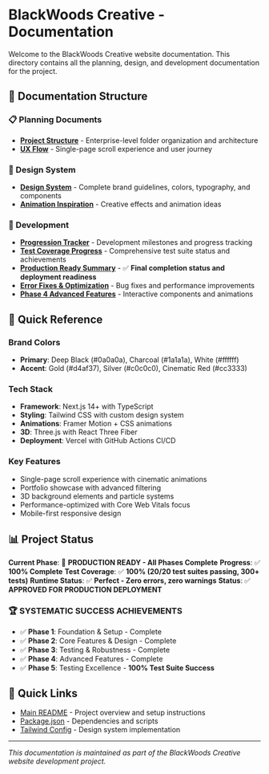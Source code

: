 # BlackWoods Creative - Documentation

Welcome to the BlackWoods Creative website documentation. This directory contains all the planning, design, and development documentation for the project.

## 📁 Documentation Structure

### 📋 Planning Documents

- **[Project Structure](./planning/blackwoods_project_structure.md)** - Enterprise-level folder organization and architecture
- **[UX Flow](./planning/blackwoods_ux_flow.md)** - Single-page scroll experience and user journey

### 🎨 Design System

- **[Design System](./design-system/blackwoods_design_system.md)** - Complete brand guidelines, colors, typography, and components
- **[Animation Inspiration](./design-system/blackwoods_inspiration_doc.md)** - Creative effects and animation ideas

### 🚀 Development

- **[Progression Tracker](./development/progression_tracker.md)** - Development milestones and progress tracking
- **[Test Coverage Progress](./test-coverage-progress.md)** - Comprehensive test suite status and achievements
- **[Production Ready Summary](./PRODUCTION_READY_SUMMARY.md)** - ✅ **Final completion status and deployment readiness**
- **[Error Fixes & Optimization](./error-fixes-and-optimization.md)** - Bug fixes and performance improvements
- **[Phase 4 Advanced Features](./phase4-advanced-features.md)** - Interactive components and animations

## 🎯 Quick Reference

### Brand Colors

- **Primary**: Deep Black (#0a0a0a), Charcoal (#1a1a1a), White (#ffffff)
- **Accent**: Gold (#d4af37), Silver (#c0c0c0), Cinematic Red (#cc3333)

### Tech Stack

- **Framework**: Next.js 14+ with TypeScript
- **Styling**: Tailwind CSS with custom design system
- **Animations**: Framer Motion + CSS animations
- **3D**: Three.js with React Three Fiber
- **Deployment**: Vercel with GitHub Actions CI/CD

### Key Features

- Single-page scroll experience with cinematic animations
- Portfolio showcase with advanced filtering
- 3D background elements and particle systems
- Performance-optimized with Core Web Vitals focus
- Mobile-first responsive design

## 📊 Project Status

**Current Phase**: 🎉 **PRODUCTION READY - All Phases Complete**
**Progress**: ✅ **100% Complete**
**Test Coverage**: ✅ **100% (20/20 test suites passing, 300+ tests)**
**Runtime Status**: ✅ **Perfect - Zero errors, zero warnings**
**Status**: ✅ **APPROVED FOR PRODUCTION DEPLOYMENT**

### **🏆 SYSTEMATIC SUCCESS ACHIEVEMENTS**

- ✅ **Phase 1**: Foundation & Setup - Complete
- ✅ **Phase 2**: Core Features & Design - Complete
- ✅ **Phase 3**: Testing & Robustness - Complete
- ✅ **Phase 4**: Advanced Features - Complete
- ✅ **Phase 5**: Testing Excellence - **100% Test Suite Success**

## 🔗 Quick Links

- [Main README](../README.md) - Project overview and setup instructions
- [Package.json](../package.json) - Dependencies and scripts
- [Tailwind Config](../tailwind.config.js) - Design system implementation

---

_This documentation is maintained as part of the BlackWoods Creative website development project._
